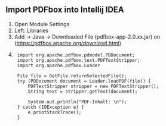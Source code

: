 

## Import PDFbox into Intellij IDEA 
1. Open Module Settings
2. Left: Libraries 
3. Add -> Java -> Downloaded File (pdfbox-app-2.0.xx.jar) on (https://pdfbox.apache.org/download.html)
4. ~~~ 
    import org.apache.pdfbox.pdmodel.PDDocument; 
    import org.apache.pdfbox.text.PDFTextStripper;
    import org.apache.pdfbox.Loader
   
    File file = GetFile.returnSelectedFile();
    try (PDDocument document = Loader.loadPDF(file)) {
        PDFTextStripper stripper = new PDFTextStripper();
        String text = stripper.getText(document);

        System.out.println("PDF-Inhalt: \n");
    } catch (IOException e) {
        e.printStackTrace();
    }
   ~~~